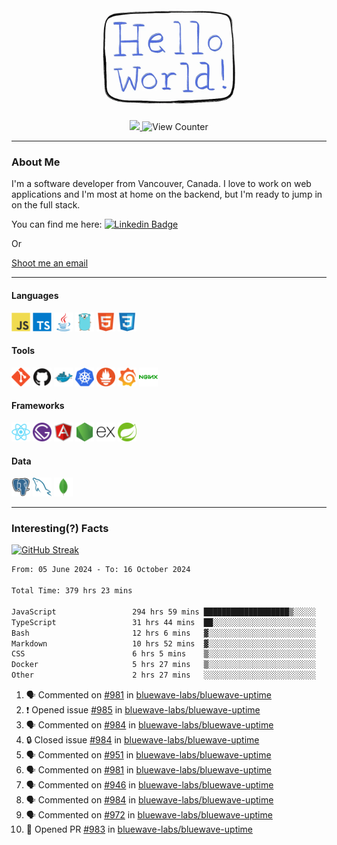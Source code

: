 <div align="center">
    <img src="./img/hello_world.webp" height="200px" width="">
    <div>
        <a href="https://www.linkedin.com/in/ajhollid">
            <img src="https://img.shields.io/badge/LinkedIn-blue"/>
        </a>
        <img src="https://komarev.com/ghpvc/?username=ajhollid&color=yellow" alt="View Counter">
    </div>
</div>

---

### About Me

I'm a software developer from Vancouver, Canada. I love to work on web applications and I'm most at home on the backend, but I'm ready to jump in on the full stack.

You can find me here: [![Linkedin Badge](https://img.shields.io/badge/-ajhollid-blue?style=flat&logo=Linkedin&logoColor=white)](https://www.linkedin.com/in/ajhollid)

Or

[Shoot me an email](mailto:ajhollid@gmail.com)

---

#### Languages

<div>
    <img src="./img/devicons/javascript-original.svg" width=30 height=30 alt="JavaScript">
    <img src="/img/devicons/typescript-original.svg" width=30 height=30 alt="TypeScript">
    <img src="./img/devicons/java-original.svg" width=30 height=30 alt="Java">
    <img src="./img/devicons/go-original.svg" width=30 height=30 alt="Golang">
    <img src="./img/devicons/html5-original.svg" width=30 height=30 alt="HTML 5">
    <img src="./img/devicons/css3-original.svg" width=30 height=30 alt="CSS 3">
</div>

#### Tools

<div>
    <img src="./img/devicons/git-original.svg" width=30 height=30 alt="Git">
    <img src="./img/devicons/github-original.svg" width=30 height=30 alt="Github">
    <img src="./img/devicons/docker-original.svg" width=30 
    height=30 alt="Docker">
    <img src="./img/devicons/kubernetes-original.svg" width=30 height=30 alt="K8">
    <img src="./img/devicons/prometheus-original.svg" width=30 height=30 alt="Prometheus">
    <img src="./img/devicons/grafana-original.svg" width=30 height=30 alt="Grafana">
    <img src="./img/devicons/nginx-original.svg" width=30 height=30 alt="Nginx">
</div>

#### Frameworks

<div>
    <img src="./img/devicons/react-original.svg" width=30 height=30 alt="React">
    <img src="./img/devicons/gatsby-original.svg" width=30 height=30 alt="Gatsby">
    <img src="./img/devicons/angularjs-original.svg" width=30 height=30 alt="AngularJS">
    <img src="./img/devicons/nodejs-original.svg" width=30 height=30 alt="NodeJS">
    <img src="./img/devicons/express-original.svg" width=30 height=30 alt="Express">
    <img src="./img/devicons/spring-original.svg" width=30 height=30 alt="Spring">
</div>

#### Data

<div>
    <img src="./img/devicons/postgresql-original.svg" width=30 height=30 alt="Postgresql">
    <img src="./img/devicons/mysql-original.svg" width=30 height=30 alt="Mysql">
    <img src="./img/devicons/mongodb-original.svg" width=30 height=30 alt="MongoDB">
</div>

---

### Interesting(?) Facts

[![GitHub Streak](http://github-readme-streak-stats.herokuapp.com?user=ajhollid)](https://git.io/streak-stats)

 <!--START_SECTION:waka-->

```txt
From: 05 June 2024 - To: 16 October 2024

Total Time: 379 hrs 23 mins

JavaScript                 294 hrs 59 mins ███████████████████▒░░░░░   77.25 %
TypeScript                 31 hrs 44 mins  ██░░░░░░░░░░░░░░░░░░░░░░░   08.31 %
Bash                       12 hrs 6 mins   ▓░░░░░░░░░░░░░░░░░░░░░░░░   03.17 %
Markdown                   10 hrs 52 mins  ▓░░░░░░░░░░░░░░░░░░░░░░░░   02.85 %
CSS                        6 hrs 5 mins    ▒░░░░░░░░░░░░░░░░░░░░░░░░   01.60 %
Docker                     5 hrs 27 mins   ▒░░░░░░░░░░░░░░░░░░░░░░░░   01.43 %
Other                      2 hrs 27 mins   ░░░░░░░░░░░░░░░░░░░░░░░░░   00.64 %
```

<!--END_SECTION:waka-->


<!--START_SECTION:activity-->
1. 🗣 Commented on [#981](https://github.com/bluewave-labs/bluewave-uptime/pull/981#issuecomment-2422553519) in [bluewave-labs/bluewave-uptime](https://github.com/bluewave-labs/bluewave-uptime)
2. ❗ Opened issue [#985](https://github.com/bluewave-labs/bluewave-uptime/issues/985) in [bluewave-labs/bluewave-uptime](https://github.com/bluewave-labs/bluewave-uptime)
3. 🗣 Commented on [#984](https://github.com/bluewave-labs/bluewave-uptime/issues/984#issuecomment-2422315047) in [bluewave-labs/bluewave-uptime](https://github.com/bluewave-labs/bluewave-uptime)
4. 🔒 Closed issue [#984](https://github.com/bluewave-labs/bluewave-uptime/issues/984) in [bluewave-labs/bluewave-uptime](https://github.com/bluewave-labs/bluewave-uptime)
5. 🗣 Commented on [#951](https://github.com/bluewave-labs/bluewave-uptime/issues/951#issuecomment-2422313379) in [bluewave-labs/bluewave-uptime](https://github.com/bluewave-labs/bluewave-uptime)
6. 🗣 Commented on [#981](https://github.com/bluewave-labs/bluewave-uptime/pull/981#issuecomment-2422293949) in [bluewave-labs/bluewave-uptime](https://github.com/bluewave-labs/bluewave-uptime)
7. 🗣 Commented on [#946](https://github.com/bluewave-labs/bluewave-uptime/pull/946#issuecomment-2421947979) in [bluewave-labs/bluewave-uptime](https://github.com/bluewave-labs/bluewave-uptime)
8. 🗣 Commented on [#984](https://github.com/bluewave-labs/bluewave-uptime/issues/984#issuecomment-2421681247) in [bluewave-labs/bluewave-uptime](https://github.com/bluewave-labs/bluewave-uptime)
9. 🗣 Commented on [#972](https://github.com/bluewave-labs/bluewave-uptime/pull/972#issuecomment-2421543685) in [bluewave-labs/bluewave-uptime](https://github.com/bluewave-labs/bluewave-uptime)
10. 💪 Opened PR [#983](https://github.com/bluewave-labs/bluewave-uptime/pull/983) in [bluewave-labs/bluewave-uptime](https://github.com/bluewave-labs/bluewave-uptime)
<!--END_SECTION:activity-->
